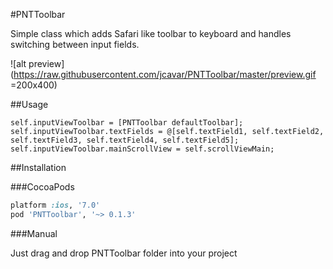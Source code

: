 #PNTToolbar

Simple class which adds Safari like toolbar to keyboard and handles switching between input fields.

![alt preview](https://raw.githubusercontent.com/jcavar/PNTToolbar/master/preview.gif =200x400)

##Usage

```objc
self.inputViewToolbar = [PNTToolbar defaultToolbar];
self.inputViewToolbar.textFields = @[self.textField1, self.textField2, self.textField3, self.textField4, self.textField5];
self.inputViewToolbar.mainScrollView = self.scrollViewMain;
```

##Installation

###CocoaPods

```ruby
platform :ios, '7.0'
pod 'PNTToolbar', '~> 0.1.3'
```

###Manual

Just drag and drop PNTToolbar folder into your project
